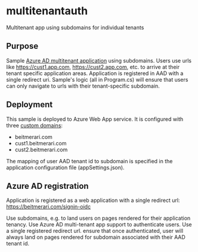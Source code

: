 # multitenantauth
Multitenant app using subdomains for individual tenants

## Purpose

Sample [Azure AD multitenant application](https://learn.microsoft.com/en-us/azure/active-directory/develop/single-and-multi-tenant-apps) using subdomains. Users use urls like https://cust1.app.com, https://cust2.app.com, etc. to arrive at their tenant specific application areas. Application is registered in AAD with a single redirect uri. Sample's logic (all in Program.cs) will ensure that users can only navigate to urls with their tenant-specific subdomain. 

## Deployment

This sample is deployed to Azure Web App service. It is configured with three [custom domains](https://learn.microsoft.com/en-us/azure/app-service/app-service-web-tutorial-custom-domain?tabs=root%2Cazurecli):

- beitmerari.com
- cust1.beitmerari.com
- cust2.beitmerari.com

The mapping of user AAD tenant id to subdomain is specified in the application configuration file (appSettings.json).

## Azure AD registration

Application is registered as a web application with a single redirect url: https://beitmerari.com/signin-oidc


Use subdomains, e.g.  to land users on pages rendered for their application tenancy.
Use Azure AD multi-tenant app support to authenticate users.
Use a single registered redirect url.
ensure that once authenticated, user will always land on pages rendered for subdomain associated with their AAD tenant id.

